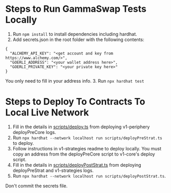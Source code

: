 # Steps to Run GammaSwap Tests Locally

1. Run ```npm install``` to install dependencies including hardhat.
2. Add secrets.json in the root folder with the following contents:
```
{
  "ALCHEMY_API_KEY": "<get account and key from https://www.alchemy.com/>",
  "GOERLI_ADDRESS": "<your wallet address here>",
  "GOERLI_PRIVATE_KEY": "<your private key here>"
}
```
You only need to fill in your address info.
3. Run ```npx hardhat test```

# Steps to Deploy To Contracts To Local Live Network

1. Fill in the details in [scripts/deploy.ts](scripts/deploy.ts) 
from deploying v1-periphery deployPreCore logs.
2. Run ```npx hardhat --network localhost run scripts/deployPreStrat.ts``` to deploy.
3. Follow instructions in v1-strategies readme to deploy locally. You must copy an
address from the deployPreCore script to v1-core's deploy script.
4. Fill in the details in [scripts/deployPostStrat.ts](scripts/deployPostStrat.ts) 
from deploying deployPreStrat and v1-strategies logs.
6. Run ```npx hardhat --network localhost run scripts/deployPostStrat.ts```.

Don't commit the secrets file.
